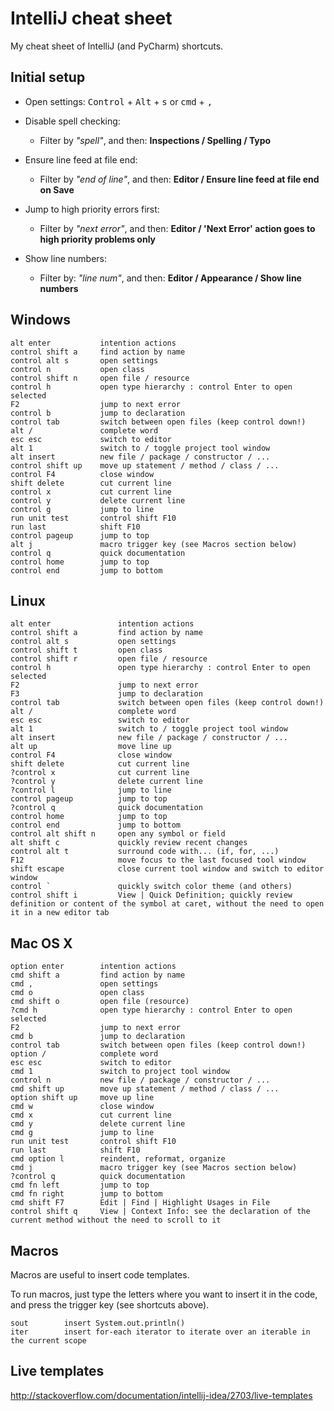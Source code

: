 IntelliJ cheat sheet
====================

My cheat sheet of IntelliJ (and PyCharm) shortcuts.

Initial setup
-------------

- Open settings:
  <kbd>Control</kbd> + <kbd>Alt</kbd> + <kbd>s</kbd> or <kbd>cmd</kbd> + <kbd>,</kbd>

- Disable spell checking:
  - Filter by *"spell"*, and then: **Inspections / Spelling / Typo**

- Ensure line feed at file end:
  - Filter by *"end of line"*, and then: **Editor / Ensure line feed at file end on Save**

- Jump to high priority errors first:
  - Filter by *"next error"*, and then: **Editor / 'Next Error' action goes to high priority problems only**

- Show line numbers:
  - Filter by: *"line num"*, and then: **Editor / Appearance / Show line numbers**

Windows
-------

    alt enter           intention actions
    control shift a     find action by name
    control alt s       open settings
    control n           open class
    control shift n     open file / resource
    control h           open type hierarchy : control Enter to open selected
    F2                  jump to next error
    control b           jump to declaration
    control tab         switch between open files (keep control down!)
    alt /               complete word
    esc esc             switch to editor
    alt 1               switch to / toggle project tool window
    alt insert          new file / package / constructor / ...
    control shift up    move up statement / method / class / ...
    control F4          close window
    shift delete        cut current line
    control x           cut current line
    control y           delete current line
    control g           jump to line
    run unit test       control shift F10
    run last            shift F10
    control pageup      jump to top
    alt j               macro trigger key (see Macros section below)
    control q           quick documentation
    control home        jump to top
    control end         jump to bottom

Linux
-----

    alt enter               intention actions
    control shift a         find action by name
    control alt s           open settings
    control shift t         open class
    control shift r         open file / resource
    control h               open type hierarchy : control Enter to open selected
    F2                      jump to next error
    F3                      jump to declaration
    control tab             switch between open files (keep control down!)
    alt /                   complete word
    esc esc                 switch to editor
    alt 1                   switch to / toggle project tool window
    alt insert              new file / package / constructor / ...
    alt up                  move line up
    control F4              close window
    shift delete            cut current line
    ?control x		    	cut current line
    ?control y    			delete current line
    ?control l              jump to line
    control pageup          jump to top
    ?control q              quick documentation
    control home            jump to top
    control end             jump to bottom
    control alt shift n     open any symbol or field
    alt shift c             quickly review recent changes
    control alt t           surround code with... (if, for, ...)
    F12                     move focus to the last focused tool window
    shift escape            close current tool window and switch to editor window
    control `               quickly switch color theme (and others)
    control shift i         View | Quick Definition; quickly review definition or content of the symbol at caret, without the need to open it in a new editor tab

Mac OS X
--------

    option enter        intention actions
    cmd shift a         find action by name
    cmd ,               open settings
    cmd o               open class
    cmd shift o         open file (resource)
    ?cmd h              open type hierarchy : control Enter to open selected
    F2                  jump to next error
    cmd b               jump to declaration
    control tab         switch between open files (keep control down!)
    option /            complete word
    esc esc             switch to editor
    cmd 1               switch to project tool window
    control n           new file / package / constructor / ...
    cmd shift up        move up statement / method / class / ...
    option shift up     move up line
    cmd w               close window
    cmd x               cut current line
    cmd y               delete current line
    cmd g               jump to line
    run unit test       control shift F10
    run last            shift F10
    cmd option l        reindent, reformat, organize
    cmd j               macro trigger key (see Macros section below)
    ?control q          quick documentation
    cmd fn left         jump to top
    cmd fn right        jump to bottom
    cmd shift F7        Edit | Find | Highlight Usages in File
    control shift q     View | Context Info: see the declaration of the current method without the need to scroll to it

Macros
------

Macros are useful to insert code templates.

To run macros, just type the letters where you want to insert it in the code,
and press the trigger key (see shortcuts above).

    sout        insert System.out.println()
    iter        insert for-each iterator to iterate over an iterable in the current scope

Live templates
--------------

http://stackoverflow.com/documentation/intellij-idea/2703/live-templates
